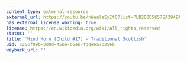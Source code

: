 ```yaml
---
content_type: external-resource
external_url: https://youtu.be/nWealaEyIt0?list=PLB2D0D5657EA394E4
has_external_license_warning: true
license: https://en.wikipedia.org/wiki/All_rights_reserved
status: ''
title: 'Hind Horn (Child #17) - Traditional Scottish'
uid: c256f09b-3d0d-45be-b6eb-fdde6a7b356b
wayback_url: ''
---
```

